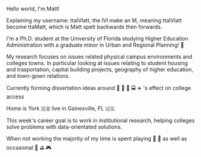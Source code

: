 Hello world, I'm Matt!

Explaining my username: ttalVlatt, the lVl make an M, meaning ttalVlatt become ttaMatt, which is Matt spelt backwards then forwards.

I'm a Ph.D. student at the University of Florida studying Higher Education Administration with a graduate minor in Urban and Regional Planning! :crocodile:

My research focuses on issues related physical campus environments and colleges towns. In particular looking at issues relating to student housing and trasportation, captial building projects, geography of higher education, and town-gown relations.

Currently forming dissertation ideas around :station: :light_rail: :monorail: :oncoming_bus: :airplane: 's effect on college access

Home is York :gb: live in Gainesville, FL :us:

This week's career goal is to work in institutional research, helping colleges solve problems with data-orientated solutions.

When not working the majority of my time is spent playing :trumpet: :musical_score: as well as occasional :8ball: :golf: :video_game:


<!--
**MattOnCampus/MattOnCampus** is a ✨ _special_ ✨ repository because its `README.md` (this file) appears on your GitHub profile.

Here are some ideas to get you started:

- 🔭 I’m currently working on ...
- 🌱 I’m currently learning ...
- 👯 I’m looking to collaborate on ...
- 🤔 I’m looking for help with ...
- 💬 Ask me about ...
- 📫 How to reach me: ...
- 😄 Pronouns: ...
- ⚡ Fun fact: ...
-->
